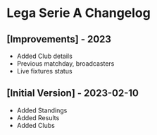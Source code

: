 # Lega Serie A Changelog

## [Improvements] - 2023
- Added Club details
- Previous matchday, broadcasters
- Live fixtures status

## [Initial Version] - 2023-02-10

- Added Standings
- Added Results
- Added Clubs
